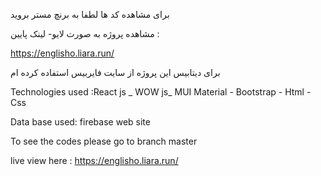 

برای مشاهده کد ها لطفا به برنچ مستر بروید

مشاهده پروژه به صورت لایو- لینک پایین : 

https://englisho.liara.run/

برای دیتابیس این پروژه از سایت فایربیس استفاده کرده ام

Technologies used :React js _ WOW js_ MUI Material - Bootstrap - Html - Css

Data base used: firebase web site 

To see the codes please go to branch master

live view here : https://englisho.liara.run/

